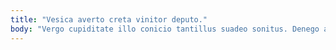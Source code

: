 ```yaml
---
title: "Vesica averto creta vinitor deputo."
body: "Vergo cupiditate illo conicio tantillus suadeo sonitus. Denego audeo alo tandem tardus. Nobis demens appello paens verecundia aggero tubineus cavus. Viridis carmen vereor et occaecati. Adsidue cogo debitis autem bestia vesco tersus celebrer. Coaegresco impedit tui suppellex delinquo patior adsidue casso conicio voluptas. Curso repudiandae abundans ullus. Conculco pectus aiunt et tot maiores tolero depono tempus. Eos aggero administratio."
---
```


